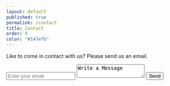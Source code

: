 ```yaml
---
layout: default
published: true
permalink: /contact
title: Contact
order: 0
color: "#147efb"
---
```


Like to come in contact with us? Please send us an email.

<form class="contact" action="https://formspree.io/joedbarham@gmail.com"
      method="POST">
  <input id="email" type="email" name="_replyto" placeholder="Enter your email" required>
  <input type="hidden" name="_next" value="/thanks" />
  <textarea id="message" type="text" name="name">Write a Message </textarea>
  <input type="submit" value="Send">
</form>
